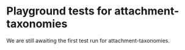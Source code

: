 # Playground tests for attachment-taxonomies
We are still awaiting the first test run for attachment-taxonomies.
